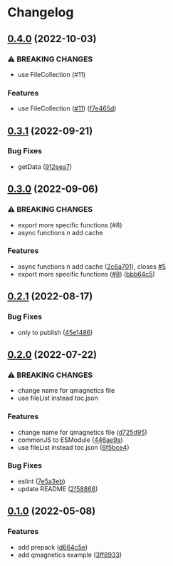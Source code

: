 # Changelog

## [0.4.0](https://github.com/cheminfo/jcamp-data-test/compare/v0.3.1...v0.4.0) (2022-10-03)


### ⚠ BREAKING CHANGES

* use FileCollection (#11)

### Features

* use FileCollection ([#11](https://github.com/cheminfo/jcamp-data-test/issues/11)) ([f7e465d](https://github.com/cheminfo/jcamp-data-test/commit/f7e465d9b528c0c40a19d444527271aaa1668218))

## [0.3.1](https://github.com/cheminfo/jcamp-data-test/compare/v0.3.0...v0.3.1) (2022-09-21)


### Bug Fixes

* getData ([912eea7](https://github.com/cheminfo/jcamp-data-test/commit/912eea782905cfb69e415641948da9a9b8e35ae8))

## [0.3.0](https://github.com/cheminfo/jcamp-data-test/compare/v0.2.1...v0.3.0) (2022-09-06)


### ⚠ BREAKING CHANGES

* export more specific functions (#8)
* async functions n add cache

### Features

* async functions n add cache ([2c6a701](https://github.com/cheminfo/jcamp-data-test/commit/2c6a701ee9fca5ac4285c6ce238b54747b5d1980)), closes [#5](https://github.com/cheminfo/jcamp-data-test/issues/5)
* export more specific functions ([#8](https://github.com/cheminfo/jcamp-data-test/issues/8)) ([bbb64c5](https://github.com/cheminfo/jcamp-data-test/commit/bbb64c5cfb9e50899b1b236cb47ea75ef8a5f1a6))

## [0.2.1](https://github.com/cheminfo/jcamp-data-test/compare/v0.2.0...v0.2.1) (2022-08-17)


### Bug Fixes

* only to publish ([45e1486](https://github.com/cheminfo/jcamp-data-test/commit/45e14868d6d75e8e3d82ea7bc553cf85aa9cccaf))

## [0.2.0](https://github.com/cheminfo/jcamp-data-test/compare/v0.1.0...v0.2.0) (2022-07-22)


### ⚠ BREAKING CHANGES

* change name for qmagnetics file
* use fileList instead toc.json

### Features

* change name for qmagnetics file ([d725d95](https://github.com/cheminfo/jcamp-data-test/commit/d725d956c7d9585a0f7ac80293ea2ab9bd2f4fb3))
* commonJS to ESModule ([446ae9a](https://github.com/cheminfo/jcamp-data-test/commit/446ae9ae345e33d5d575ddec1708ccbf8e0a121e))
* use fileList instead toc.json ([6f5bce4](https://github.com/cheminfo/jcamp-data-test/commit/6f5bce4ee5feea6f5e714b4213a8f925c242bcc3))


### Bug Fixes

* eslint ([7e5a3eb](https://github.com/cheminfo/jcamp-data-test/commit/7e5a3eb7f361eea1b1de47b69f6ee80c01d4681a))
* update README ([2f58868](https://github.com/cheminfo/jcamp-data-test/commit/2f58868943fdbda1558f74f3a7c2bff1295368d0))

## [0.1.0](https://github.com/cheminfo/jcamp-data-test/compare/v0.0.5...v0.1.0) (2022-05-08)


### Features

* add prepack ([d664c5e](https://github.com/cheminfo/jcamp-data-test/commit/d664c5e7e1d0344a7fa4ccf007a7d6ad7c406ec9))
* add qmagnetics example ([3ff8933](https://github.com/cheminfo/jcamp-data-test/commit/3ff89335e7780785af7d5dbaec089d8b702b7074))

